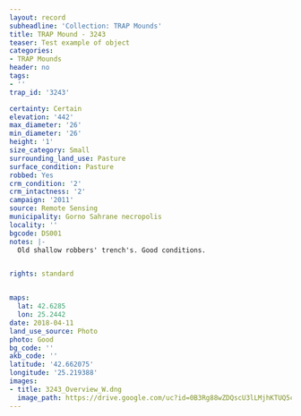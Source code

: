 ```yaml
---
layout: record
subheadline: 'Collection: TRAP Mounds'
title: TRAP Mound - 3243
teaser: Test example of object
categories:
- TRAP Mounds
header: no
tags:
- ''
trap_id: '3243'

certainty: Certain
elevation: '442'
max_diameter: '26'
min_diameter: '26'
height: '1'
size_category: Small
surrounding_land_use: Pasture
surface_condition: Pasture
robbed: Yes
crm_condition: '2'
crm_intactness: '2'
campaign: '2011'
source: Remote Sensing
municipality: Gorno Sahrane necropolis
locality: ''
bgcode: DS001
notes: |-
  Old shallow robbers' trench's. Good conditions.


rights: standard


maps:
  lat: 42.6285
  lon: 25.2442
date: 2018-04-11
land_use_source: Photo
photo: Good
bg_code: ''
akb_code: ''
latitude: '42.662075'
longitude: '25.219388'
images:
- title: 3243_Overview_W.dng
  image_path: https://drive.google.com/uc?id=0B3Rg88wZDQscU3lLMjhKTUQ5c1U
---
```

